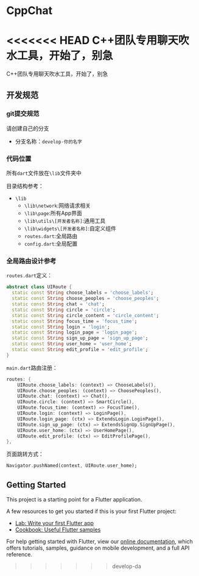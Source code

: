 # CppChat
<<<<<<< HEAD
C++团队专用聊天吹水工具，开始了，别急
=======
C++团队专用聊天吹水工具，开始了，别急

## 开发规范
### git提交规范
请创建自己的分支

- 分支名称：`develop-你的名字`

### 代码位置
所有`dart`文件放在`\lib`文件夹中

目录结构参考：
- `\lib`
    - `\lib\network`:网络请求相关
    - `\lib\page`:所有App界面
    - `\lib\utils\[开发者名称]`:通用工具
    - `\lib\widgets\[开发者名称]`:自定义组件
    - `routes.dart`:全局路由
    - `config.dart`:全局配置
    
### 全局路由设计参考
`routes.dart`定义：
```dart
abstract class UIRoute {
  static const String choose_labels = 'choose_labels';
  static const String choose_peoples = 'choose_peoples';
  static const String chat = 'chat';
  static const String circle = 'circle';
  static const String circle_content = 'circle_content';
  static const String focus_time = 'focus_time';
  static const String login = 'login';
  static const String login_page = 'login_page';
  static const String sign_up_page = 'sign_up_page';
  static const String user_home = 'user_home';
  static const String edit_profile = 'edit_profile';
}
```

`main.dart`路由注册：
```dart
routes: {
    UIRoute.choose_labels: (context) => ChooseLabels(),
    UIRoute.choose_peoples: (context) => ChoosePeoples(),
    UIRoute.chat: (context) => Chat(),
    UIRoute.circle: (context) => SmartCircle(),
    UIRoute.focus_time: (context) => FocusTime(),
    UIRoute.login: (context) => LoginPage(),
    UIRoute.login_page: (ctx) => ExtendsLogin.LoginPage(),
    UIRoute.sign_up_page: (ctx) => ExtendsSignUp.SignUpPage(),
    UIRoute.user_home: (ctx) => UserHomePage(),
    UIRoute.edit_profile: (ctx) => EditProfilePage(),
},
```

页面跳转方式：
```dart
Navigator.pushNamed(context, UIRoute.user_home);
```

## Getting Started

This project is a starting point for a Flutter application.

A few resources to get you started if this is your first Flutter project:

- [Lab: Write your first Flutter app](https://flutter.dev/docs/get-started/codelab)
- [Cookbook: Useful Flutter samples](https://flutter.dev/docs/cookbook)

For help getting started with Flutter, view our 
[online documentation](https://flutter.dev/docs), which offers tutorials, 
samples, guidance on mobile development, and a full API reference.
>>>>>>> develop-da
